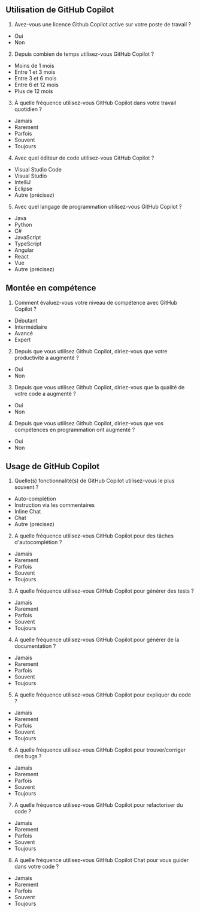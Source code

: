 ## Utilisation de GitHub Copilot
1. Avez-vous une licence Github Copilot active sur votre poste de travail ?
  - Oui
  - Non
2. Depuis combien de temps utilisez-vous GitHub Copilot ?
  - Moins de 1 mois
  - Entre 1 et 3 mois
  - Entre 3 et 6 mois
  - Entre 6 et 12 mois
  - Plus de 12 mois
3. À quelle fréquence utilisez-vous GitHub Copilot dans votre travail quotidien ?
  - Jamais
  - Rarement
  - Parfois
  - Souvent
  - Toujours
4. Avec quel éditeur de code utilisez-vous GitHub Copilot ?
  - Visual Studio Code
  - Visual Studio
  - IntelliJ
  - Eclipse
  - Autre (précisez)
5. Avec quel langage de programmation utilisez-vous GitHub Copilot ?
  - Java
  - Python
  - C#
  - JavaScript
  - TypeScript
  - Angular
  - React
  - Vue
  - Autre (précisez)

## Montée en compétence
1. Comment évaluez-vous votre niveau de compétence avec GitHub Copilot ?
  - Débutant
  - Intermédiaire
  - Avancé
  - Expert
2. Depuis que vous utilisez Github Copilot, diriez-vous que votre productivité a augmenté ?
  - Oui
  - Non
3. Depuis que vous utilisez Github Copilot, diriez-vous que la qualité de votre code a augmenté ?
  - Oui
  - Non
4. Depuis que vous utilisez Github Copilot, diriez-vous que vos compétences en programmation ont augmenté ?
  - Oui
  - Non


## Usage de GitHub Copilot
1. Quelle(s) fonctionnalité(s) de GitHub Copilot utilisez-vous le plus souvent ?
  - Auto-complétion
  - Instruction via les commentaires
  - Inline Chat
  - Chat
  - Autre (précisez)
2. A quelle fréquence utilisez-vous GitHub Copilot pour des tâches d'autocomplétion ?
  - Jamais
  - Rarement
  - Parfois
  - Souvent
  - Toujours
3. A quelle fréquence utilisez-vous GitHub Copilot pour générer des tests ?
  - Jamais
  - Rarement
  - Parfois
  - Souvent
  - Toujours
4. A quelle fréquence utilisez-vous GitHub Copilot pour générer de la documentation ?
  - Jamais
  - Rarement
  - Parfois
  - Souvent
  - Toujours
5. A quelle fréquence utilisez-vous GitHub Copilot pour expliquer du code ?
  - Jamais
  - Rarement
  - Parfois
  - Souvent
  - Toujours  
6. A quelle fréquence utilisez-vous GitHub Copilot pour trouver/corriger des bugs ?
  - Jamais
  - Rarement
  - Parfois
  - Souvent
  - Toujours
7. A quelle fréquence utilisez-vous GitHub Copilot pour refactoriser du code ? 
  - Jamais
  - Rarement
  - Parfois
  - Souvent
  - Toujours
8. A quelle fréquence utilisez-vous GitHub Copilot Chat pour vous guider dans votre code ?
  - Jamais
  - Rarement
  - Parfois
  - Souvent
  - Toujours